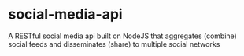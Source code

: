 social-media-api
================

A RESTful social media api built on NodeJS that aggregates (combine) social feeds and disseminates (share) to multiple social networks